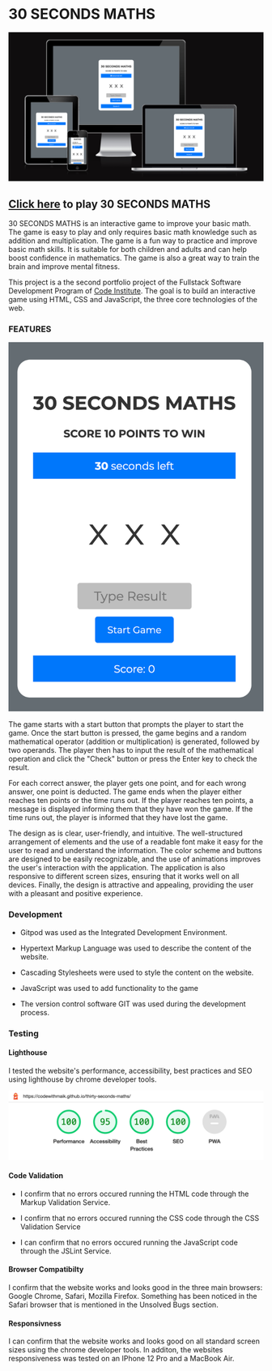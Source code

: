 # 30 SECONDS MATHS

![Am I responsive image](assets/images/thirty-seconds-maths.png)

## [Click here](https://codewithmaik.github.io/thirty-seconds-maths/) to play 30 SECONDS MATHS

30 SECONDS MATHS is an interactive game to improve your basic math. The game is easy to play and only requires basic math knowledge such as addition and multiplication. The game is a fun way to practice and improve basic math skills. It is suitable for both children and adults and can help boost confidence in mathematics. The game is also a great way to train the brain and improve mental fitness.

This project is a the second portfolio project of the Fullstack Software Development Program of [Code Institute](https://codeinstitute.net/de/). The goal is to build an interactive game using HTML, CSS and JavaScript, the three core technologies of the web.

### FEATURES

![Image of the application](assets/images/application-image.png)

The game starts with a start button that prompts the player to start the game. Once the start button is pressed, the game begins and a random mathematical operator (addition or multiplication) is generated, followed by two operands. The player then has to input the result of the mathematical operation and click the "Check" button or press the Enter key to check the result.

For each correct answer, the player gets one point, and for each wrong answer, one point is deducted. The game ends when the player either reaches ten points or the time runs out. If the player reaches ten points, a message is displayed informing them that they have won the game. If the time runs out, the player is informed that they have lost the game.

The design as is clear, user-friendly, and intuitive. The well-structured arrangement of elements and the use of a readable font make it easy for the user to read and understand the information. The color scheme and buttons are designed to be easily recognizable, and the use of animations improves the user's interaction with the application. The application is also responsive to different screen sizes, ensuring that it works well on all devices. Finally, the design is attractive and appealing, providing the user with a pleasant and positive experience.

### Development

- Gitpod was used as the Integrated Development Environment.

- Hypertext Markup Language was used to describe the content of the website.

- Cascading Stylesheets were used to style the content on the website.

- JavaScript was used to add functionality to the game

- The version control software GIT was used during the development process.

### Testing

#### Lighthouse

I tested the website's performance, accessibility, best practices and SEO using lighthouse by chrome developer tools.

![Lighthouse performance](assets/images/lighthouse.png)

#### Code Validation

- I confirm that no errors occured running the HTML code through the Markup Validation Service.

- I confirm that no errors occured running the CSS code through the CSS Validation Service

- I can confirm that no errors occured running the JavaScript code through the JSLint Service.

#### Browser Compatibilty

I confirm that the website works and looks good in the three main browsers: Google Chrome, Safari, Mozilla Firefox. Something has been noticed in the Safari browser that is mentioned in the Unsolved Bugs section.

#### Responsivness

I can confirm that the website works and looks good on all standard screen sizes using the chrome developer tools. In additon, the websites responsiveness was tested on an IPhone 12 Pro and a MacBook Air.

